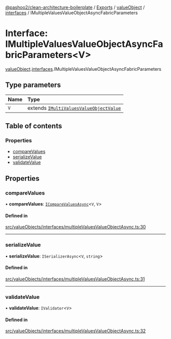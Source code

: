 [@pashoo2/clean-architecture-boilerplate](../README.md) / [Exports](../modules.md) / [valueObject](../modules/valueobject.md) / [interfaces](../modules/valueobject.interfaces.md) / IMultipleValuesValueObjectAsyncFabricParameters

# Interface: IMultipleValuesValueObjectAsyncFabricParameters<V\>

[valueObject](../modules/valueobject.md).[interfaces](../modules/valueobject.interfaces.md).IMultipleValuesValueObjectAsyncFabricParameters

## Type parameters

| Name | Type |
| :------ | :------ |
| `V` | extends [`IMultiValuesValueObjectValue`](valueobject.interfaces.imultivaluesvalueobjectvalue.md) |

## Table of contents

### Properties

- [compareValues](valueobject.interfaces.imultiplevaluesvalueobjectasyncfabricparameters.md#comparevalues)
- [serializeValue](valueobject.interfaces.imultiplevaluesvalueobjectasyncfabricparameters.md#serializevalue)
- [validateValue](valueobject.interfaces.imultiplevaluesvalueobjectasyncfabricparameters.md#validatevalue)

## Properties

### compareValues

• **compareValues**: [`ICompareValuesAsync`](utilities.interfaces.icomparevaluesasync.md)<`V`, `V`\>

#### Defined in

[src/valueObjects/interfaces/multipleValuesValueObjectAsync.ts:30](https://github.com/pashoo2/clean-architecture-boilerplate/blob/4202db5/src/valueObjects/interfaces/multipleValuesValueObjectAsync.ts#L30)

___

### serializeValue

• **serializeValue**: `ISerializerAsync`<`V`, `string`\>

#### Defined in

[src/valueObjects/interfaces/multipleValuesValueObjectAsync.ts:31](https://github.com/pashoo2/clean-architecture-boilerplate/blob/4202db5/src/valueObjects/interfaces/multipleValuesValueObjectAsync.ts#L31)

___

### validateValue

• **validateValue**: `IValidator`<`V`\>

#### Defined in

[src/valueObjects/interfaces/multipleValuesValueObjectAsync.ts:32](https://github.com/pashoo2/clean-architecture-boilerplate/blob/4202db5/src/valueObjects/interfaces/multipleValuesValueObjectAsync.ts#L32)
